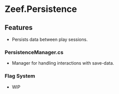 # Zeef.Persistence #

## Features ##
* Persists data between play sessions.

### PersistenceManager.cs ###
* Manager for handling interactions with save-data.

### Flag System ###
* WIP


